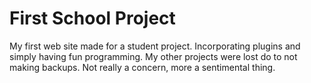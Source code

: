 First School Project
===========
My first web site made for a student project. Incorporating plugins and simply having fun programming. 
My other projects were lost do to not making backups. Not really a concern, more a sentimental thing. 
